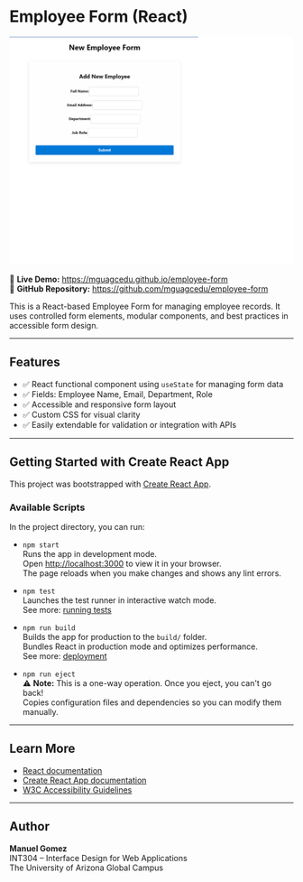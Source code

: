 # Employee Form (React)

![Final Employee Form](https://raw.githubusercontent.com/mguagcedu/employee-form/master/public/emp-image.png)


🔗 **Live Demo:** https://mguagcedu.github.io/employee-form  
🔗 **GitHub Repository:** https://github.com/mguagcedu/employee-form

This is a React-based Employee Form for managing employee records. It uses controlled form elements, modular components, and best practices in accessible form design.

---

## Features

- ✅ React functional component using `useState` for managing form data  
- ✅ Fields: Employee Name, Email, Department, Role  
- ✅ Accessible and responsive form layout  
- ✅ Custom CSS for visual clarity  
- ✅ Easily extendable for validation or integration with APIs  

---

## Getting Started with Create React App

This project was bootstrapped with [Create React App](https://github.com/facebook/create-react-app).

### Available Scripts

In the project directory, you can run:

- `npm start`  
  Runs the app in development mode.  
  Open [http://localhost:3000](http://localhost:3000) to view it in your browser.  
  The page reloads when you make changes and shows any lint errors.

- `npm test`  
  Launches the test runner in interactive watch mode.  
  See more: [running tests](https://facebook.github.io/create-react-app/docs/running-tests)

- `npm run build`  
  Builds the app for production to the `build/` folder.  
  Bundles React in production mode and optimizes performance.  
  See more: [deployment](https://facebook.github.io/create-react-app/docs/deployment)

- `npm run eject`  
  ⚠️ **Note:** This is a one-way operation. Once you eject, you can't go back!  
  Copies configuration files and dependencies so you can modify them manually.

---

## Learn More

- [React documentation](https://reactjs.org/)
- [Create React App documentation](https://facebook.github.io/create-react-app/)
- [W3C Accessibility Guidelines](https://www.w3.org/WAI/standards-guidelines/)

---

## Author

**Manuel Gomez**  
INT304 – Interface Design for Web Applications  
The University of Arizona Global Campus
